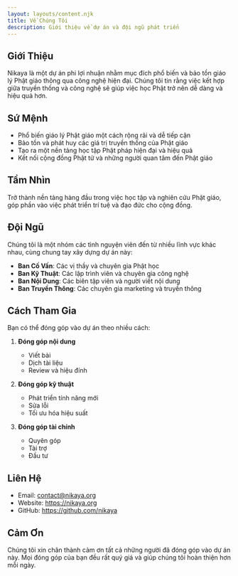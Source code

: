```yaml
---
layout: layouts/content.njk
title: Về Chúng Tôi
description: Giới thiệu về dự án và đội ngũ phát triển
---
```


## Giới Thiệu

Nikaya là một dự án phi lợi nhuận nhằm mục đích phổ biến và bảo tồn giáo lý Phật giáo thông qua công nghệ hiện đại. Chúng tôi tin rằng việc kết hợp giữa truyền thống và công nghệ sẽ giúp việc học Phật trở nên dễ dàng và hiệu quả hơn.

## Sứ Mệnh

- Phổ biến giáo lý Phật giáo một cách rộng rãi và dễ tiếp cận
- Bảo tồn và phát huy các giá trị truyền thống của Phật giáo
- Tạo ra một nền tảng học tập Phật pháp hiện đại và hiệu quả
- Kết nối cộng đồng Phật tử và những người quan tâm đến Phật giáo

## Tầm Nhìn

Trở thành nền tảng hàng đầu trong việc học tập và nghiên cứu Phật giáo, góp phần vào việc phát triển trí tuệ và đạo đức cho cộng đồng.

## Đội Ngũ

Chúng tôi là một nhóm các tình nguyện viên đến từ nhiều lĩnh vực khác nhau, cùng chung tay xây dựng dự án này:

- **Ban Cố Vấn**: Các vị thầy và chuyên gia Phật học
- **Ban Kỹ Thuật**: Các lập trình viên và chuyên gia công nghệ
- **Ban Nội Dung**: Các biên tập viên và người viết nội dung
- **Ban Truyền Thông**: Các chuyên gia marketing và truyền thông

## Cách Tham Gia

Bạn có thể đóng góp vào dự án theo nhiều cách:

1. **Đóng góp nội dung**
   - Viết bài
   - Dịch tài liệu
   - Review và hiệu đính

2. **Đóng góp kỹ thuật**
   - Phát triển tính năng mới
   - Sửa lỗi
   - Tối ưu hóa hiệu suất

3. **Đóng góp tài chính**
   - Quyên góp
   - Tài trợ
   - Đầu tư

## Liên Hệ

- Email: contact@nikaya.org
- Website: https://nikaya.org
- GitHub: https://github.com/nikaya

## Cảm Ơn

Chúng tôi xin chân thành cảm ơn tất cả những người đã đóng góp vào dự án này. Mọi đóng góp của bạn đều rất quý giá và giúp chúng tôi hoàn thiện hơn mỗi ngày.
